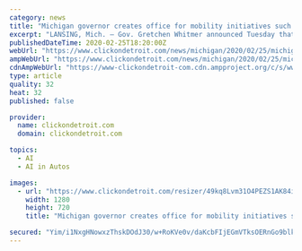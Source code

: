 ```yaml
---
category: news
title: "Michigan governor creates office for mobility initiatives such as self-driving, connected cars"
excerpt: "LANSING, Mich. – Gov. Gretchen Whitmer announced Tuesday that Michigan will have a mobility officer to coordinate all initiatives related to self-driving and connected cars, an effort she said will ensure the state is the go-to place for testing and producing vehicles of the future. While speaking at the MICHAuto Summit in Detroit ..."
publishedDateTime: 2020-02-25T18:20:00Z
webUrl: "https://www.clickondetroit.com/news/michigan/2020/02/25/michigan-governor-creates-office-for-mobility-initiatives-such-as-self-driving-connected-cars/"
ampWebUrl: "https://www.clickondetroit.com/news/michigan/2020/02/25/michigan-governor-creates-office-for-mobility-initiatives-such-as-self-driving-connected-cars/?outputType=amp"
cdnAmpWebUrl: "https://www-clickondetroit-com.cdn.ampproject.org/c/s/www.clickondetroit.com/news/michigan/2020/02/25/michigan-governor-creates-office-for-mobility-initiatives-such-as-self-driving-connected-cars/?outputType=amp"
type: article
quality: 32
heat: 32
published: false

provider:
  name: clickondetroit.com
  domain: clickondetroit.com

topics:
  - AI
  - AI in Autos

images:
  - url: "https://www.clickondetroit.com/resizer/49kq8Lvm31O4PEZS1AK84iGOaCA=/1280x720/smart/arc-anglerfish-arc2-prod-gmg.s3.amazonaws.com/public/NJNPLSFE7RFCFC5DD2LB63PKNE.jpg"
    width: 1280
    height: 720
    title: "Michigan governor creates office for mobility initiatives such as self-driving, connected cars"

secured: "Yim/i1NxgHNowxzThskDOdJ30/w+RoKVe0v/daKcbFIjEGmVTksOERnGo9blkdYdou3Al+eo6A9ZjL2AAGXCqBWKrUbwbFlNAiPjd+HdoKsQ4TTDgPmXS+2sphpW1zywb5XuTCO1cYiCUuk8WRHEx95Y2fMJyhgwD6gQeZTVvgUlrB+DYsxTuAszq2qMqTjWlWqh3gwqw9b3FcS/kNPnY9JeILRQSGopOFKlckLay8OpzTEgAhZpWjrd8jfisdfTexi+KMIkHWm7kt13ukLplVkZE8/4OkIeYoUObO/n+Amdi/Ciz6j2Xoo2xmXknKVuL+D+m9neYc2qJtxZmoOmgjwwoxABpqXvKCdXQ4WAJq97fktD0LXXnbQ0/eC8sDRf+rk+qCK5ttj9WT8M5MyIYqhBUIdK2CU0dQZmdnLLs0MBthNu2ZRvSnWrc4m9QAVhCy7GKaMBB5M63ZuVyB1NzbYkGU37nDTPS0cjncLlQbU=;kXiroBmN9oibmcm2Q8zE2Q=="
---
```


